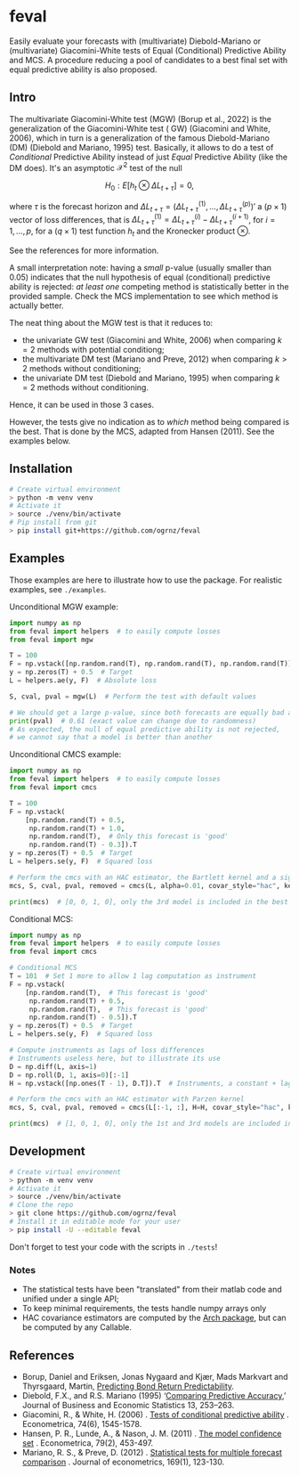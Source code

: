# feval

Easily evaluate your forecasts with (multivariate) Diebold-Mariano or (multivariate) Giacomini-White tests of Equal
(Conditional) Predictive Ability and MCS. A procedure reducing a pool of candidates to a best final set with equal
predictive ability is also proposed.

## Intro

The multivariate Giacomini-White test (MGW) (Borup et al., 2022) is the generalization of the Giacomini-White test (
GW) (Giacomini and White, 2006), which in turn is a generalization of the famous Diebold-Mariano (DM) (Diebold and
Mariano, 1995) test. Basically, it allows to do a test of *Conditional* Predictive Ability instead of just *Equal*
Predictive Ability (like the DM does). It's an asymptotic $\mathcal{X}^2$ test of the null

```math
H_0: E[h_t \otimes \Delta L_{t + \tau}] = 0,
```

where $\tau$ is the forecast horizon and
$\Delta L_{t + \tau} = (\Delta L_{t + \tau}^{(1)}, \dots, \Delta L_{t + \tau}^{(p)})'$ a $(p \times 1)$ vector of
loss differences, that is $\Delta L_{t + \tau}^{(1)} = \Delta L_{t + \tau}^{(i)} - \Delta L_{t + \tau}^{(i + 1)}$, for
$i = 1, \dots, p$, for a $(q \times 1)$ test function $h_t$ and the Kronecker product $\otimes$.

See the references for more information.

A small interpretation note: having a *small* p-value (usually smaller than $0.05$) indicates that the null hypothesis
of equal (conditional) predictive ability is rejected: *at least one* competing method is statistically better in the
provided sample. Check the MCS implementation to see which method is actually better.

The neat thing about the MGW test is that it reduces to:

- the univariate GW test (Giacomini and White, 2006) when comparing $k = 2$ methods with potential conditiong;
- the multivariate DM test (Mariano and Preve, 2012) when comparing $k > 2$ methods without conditioning;
- the univariate DM test (Diebold and Mariano, 1995) when comparing $k = 2$ methods without conditioning.

Hence, it can be used in those 3 cases.

However, the tests give no indication as to *which* method being compared is the best. That is done by the MCS, adapted
from Hansen (2011). See the examples below.

## Installation

```bash
# Create virtual environment
> python -m venv venv
# Activate it
> source ./venv/bin/activate
# Pip install from git
> pip install git+https://github.com/ogrnz/feval
```

## Examples

Those examples are here to illustrate how to use the package. For realistic examples, see `./examples`.

Unconditional MGW example:

```python
import numpy as np
from feval import helpers  # to easily compute losses
from feval import mgw

T = 100
F = np.vstack([np.random.rand(T), np.random.rand(T), np.random.rand(T)]).T  # random uniform forecasts [0,1)
y = np.zeros(T) + 0.5  # Target
L = helpers.ae(y, F)  # Absolute loss

S, cval, pval = mgw(L)  # Perform the test with default values

# We should get a large p-value, since both forecasts are equally bad at predicting y
print(pval)  # 0.61 (exact value can change due to randomness)
# As expected, the null of equal predictive ability is not rejected, 
# we cannot say that a model is better than another
```

Unconditional CMCS example:

```python
import numpy as np
from feval import helpers  # to easily compute losses
from feval import cmcs

T = 100
F = np.vstack(
    [np.random.rand(T) + 0.5,
     np.random.rand(T) + 1.0,
     np.random.rand(T),  # Only this forecast is 'good'
     np.random.rand(T) - 0.3]).T
y = np.zeros(T) + 0.5  # Target
L = helpers.se(y, F)  # Squared loss

# Perform the cmcs with an HAC estimator, the Bartlett kernel and a significance level of 0.01
mcs, S, cval, pval, removed = cmcs(L, alpha=0.01, covar_style="hac", kernel="Bartlett")

print(mcs)  # [0, 0, 1, 0], only the 3rd model is included in the best set
```

Conditional MCS:

```python
import numpy as np
from feval import helpers  # to easily compute losses
from feval import cmcs

# Conditional MCS
T = 101  # Set 1 more to allow 1 lag computation as instrument
F = np.vstack(
    [np.random.rand(T),  # This forecast is 'good'
     np.random.rand(T) + 0.5,
     np.random.rand(T),  # This forecast is 'good'
     np.random.rand(T) - 0.5]).T
y = np.zeros(T) + 0.5  # Target
L = helpers.se(y, F)  # Squared loss

# Compute instruments as lags of loss differences
# Instruments useless here, but to illustrate its use
D = np.diff(L, axis=1)
D = np.roll(D, 1, axis=0)[:-1]
H = np.vstack([np.ones(T - 1), D.T]).T  # Instruments, a constant + lags of loss differences

# Perform the cmcs with an HAC estimator with Parzen kernel
mcs, S, cval, pval, removed = cmcs(L[:-1, :], H=H, covar_style="hac", kernel="Parzen")

print(mcs)  # [1, 0, 1, 0], only the 1st and 3rd models are included in the best set
```

## Development

```bash
# Create virtual environment
> python -m venv venv
# Activate it
> source ./venv/bin/activate
# Clone the repo
> git clone https://github.com/ogrnz/feval
# Install it in editable mode for your user
> pip install -U --editable feval
```

Don't forget to test your code with the scripts in `./tests`!

### Notes

- The statistical tests have been "translated" from their matlab code and unified under a single API;
- To keep minimal requirements, the tests handle numpy arrays only
- HAC covariance estimators are computed by
  the [Arch package](https://arch.readthedocs.io/en/latest/covariance/covariance.html), but can be computed by any
  Callable.

## References

- Borup, Daniel and Eriksen, Jonas Nygaard and Kjær, Mads Markvart and Thyrsgaard, Martin,
  [Predicting Bond Return Predictability](http://dx.doi.org/10.2139/ssrn.3513340).
- Diebold, F.X., and R.S. Mariano (1995)
  ‘[Comparing Predictive Accuracy](https://www.tandfonline.com/doi/abs/10.1198/073500102753410444?journalCode=ubes20),’
  Journal
  of Business and Economic Statistics 13, 253–263.
- Giacomini, R., & White, H. (2006)
  . [Tests of conditional predictive ability](https://onlinelibrary.wiley.com/doi/pdf/10.1111/j.1468-0262.2006.00718.x?casa_token=v5yp0mfNHWsAAAAA:_QfioyU_tyBuN-lU_IXcyb3yizOxA7KSMhhA94wNwokFJj5jAHgnsgXVsClT3_5MdqMK0NJPEt4TxBnN)
  .
  Econometrica, 74(6), 1545-1578.
- Hansen, P. R., Lunde, A., & Nason, J. M. (2011)
  . [The model confidence set](https://onlinelibrary.wiley.com/doi/pdf/10.3982/ECTA5771?casa_token=W_wNjvfGBEkAAAAA:EGQ4b2xpaI-S_6ALXL8F60Pg2FR42wxa4IpJ0p2RAIhAl26elh3K40qI7Xki4F7Zlyr1SLam5ag0iPdb)
  . Econometrica, 79(2), 453-497.
- Mariano, R. S., & Preve, D. (2012)
  . [Statistical tests for multiple forecast comparison](https://ink.library.smu.edu.sg/cgi/viewcontent.cgi?article=3330&context=soe_research)
  .
  Journal of econometrics, 169(1), 123-130.

